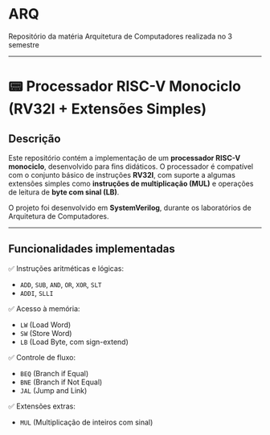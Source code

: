# ARQ
Repositório da matéria Arquitetura de Computadores realizada no 3 semestre

---

# 📟 Processador RISC-V Monociclo (RV32I + Extensões Simples)

## Descrição

Este repositório contém a implementação de um **processador RISC-V monociclo**, desenvolvido para fins didáticos. O processador é compatível com o conjunto básico de instruções **RV32I**, com suporte a algumas extensões simples como **instruções de multiplicação (MUL)** e operações de leitura de **byte com sinal (LB)**.

O projeto foi desenvolvido em **SystemVerilog**, durante os laboratórios de Arquitetura de Computadores.

---

## Funcionalidades implementadas

✅ Instruções aritméticas e lógicas:

* `ADD`, `SUB`, `AND`, `OR`, `XOR`, `SLT`
* `ADDI`, `SLLI`

✅ Acesso à memória:

* `LW` (Load Word)
* `SW` (Store Word)
* `LB` (Load Byte, com sign-extend)

✅ Controle de fluxo:

* `BEQ` (Branch if Equal)
* `BNE` (Branch if Not Equal)
* `JAL` (Jump and Link)

✅ Extensões extras:

* `MUL` (Multiplicação de inteiros com sinal)

